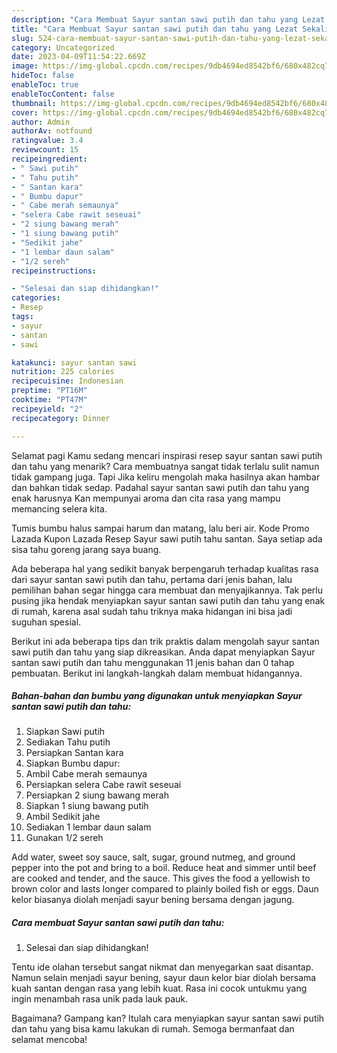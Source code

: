 ```yaml
---
description: "Cara Membuat Sayur santan sawi putih dan tahu yang Lezat Sekali}"
title: "Cara Membuat Sayur santan sawi putih dan tahu yang Lezat Sekali}"
slug: 524-cara-membuat-sayur-santan-sawi-putih-dan-tahu-yang-lezat-sekali
category: Uncategorized
date: 2023-04-09T11:54:22.669Z
image: https://img-global.cpcdn.com/recipes/9db4694ed8542bf6/680x482cq70/sayur-santan-sawi-putih-dan-tahu-foto-resep-utama.jpg
hideToc: false
enableToc: true
enableTocContent: false
thumbnail: https://img-global.cpcdn.com/recipes/9db4694ed8542bf6/680x482cq70/sayur-santan-sawi-putih-dan-tahu-foto-resep-utama.jpg
cover: https://img-global.cpcdn.com/recipes/9db4694ed8542bf6/680x482cq70/sayur-santan-sawi-putih-dan-tahu-foto-resep-utama.jpg
author: Admin
authorAv: notfound
ratingvalue: 3.4
reviewcount: 15
recipeingredient:
- " Sawi putih"
- " Tahu putih"
- " Santan kara"
- " Bumbu dapur"
- " Cabe merah semaunya"
- "selera Cabe rawit seseuai"
- "2 siung bawang merah"
- "1 siung bawang putih"
- "Sedikit jahe"
- "1 lembar daun salam"
- "1/2 sereh"
recipeinstructions:

- "Selesai dan siap dihidangkan!"
categories:
- Resep
tags:
- sayur
- santan
- sawi

katakunci: sayur santan sawi 
nutrition: 225 calories
recipecuisine: Indonesian
preptime: "PT16M"
cooktime: "PT47M"
recipeyield: "2"
recipecategory: Dinner

---
```



Selamat pagi Kamu sedang mencari inspirasi resep sayur santan sawi putih dan tahu yang menarik? Cara membuatnya sangat tidak terlalu sulit namun tidak gampang juga. Tapi Jika keliru mengolah maka hasilnya akan hambar dan bahkan tidak sedap. Padahal sayur santan sawi putih dan tahu yang enak harusnya Kan mempunyai aroma dan cita rasa yang mampu memancing selera kita.


Tumis bumbu halus sampai harum dan matang, lalu beri air. Kode Promo Lazada Kupon Lazada Resep Sayur sawi putih tahu santan. Saya setiap ada sisa tahu goreng jarang saya buang.

Ada beberapa hal yang sedikit banyak berpengaruh terhadap kualitas rasa dari sayur santan sawi putih dan tahu, pertama dari jenis bahan, lalu pemilihan bahan segar hingga cara membuat dan menyajikannya. Tak perlu pusing jika hendak menyiapkan sayur santan sawi putih dan tahu yang enak di rumah, karena asal sudah tahu triknya maka hidangan ini bisa jadi suguhan spesial.


Berikut ini ada beberapa tips dan trik praktis dalam mengolah sayur santan sawi putih dan tahu yang siap dikreasikan. Anda dapat menyiapkan Sayur santan sawi putih dan tahu menggunakan 11 jenis bahan dan 0 tahap pembuatan. Berikut ini langkah-langkah dalam membuat hidangannya.

<!--inarticleads1-->

##### Bahan-bahan dan bumbu yang digunakan untuk menyiapkan Sayur santan sawi putih dan tahu:

1. Siapkan  Sawi putih
1. Sediakan  Tahu putih
1. Persiapkan  Santan kara
1. Siapkan  Bumbu dapur:
1. Ambil  Cabe merah semaunya
1. Persiapkan selera Cabe rawit seseuai
1. Persiapkan 2 siung bawang merah
1. Siapkan 1 siung bawang putih
1. Ambil Sedikit jahe
1. Sediakan 1 lembar daun salam
1. Gunakan 1/2 sereh


Add water, sweet soy sauce, salt, sugar, ground nutmeg, and ground pepper into the pot and bring to a boil. Reduce heat and simmer until beef are cooked and tender, and the sauce. This gives the food a yellowish to brown color and lasts longer compared to plainly boiled fish or eggs. Daun kelor biasanya diolah menjadi sayur bening bersama dengan jagung. 

<!--inarticleads2-->

##### Cara membuat Sayur santan sawi putih dan tahu:


1. Selesai dan siap dihidangkan!

Tentu ide olahan tersebut sangat nikmat dan menyegarkan saat disantap. Namun selain menjadi sayur bening, sayur daun kelor biar diolah bersama kuah santan dengan rasa yang lebih kuat. Rasa ini cocok untukmu yang ingin menambah rasa unik pada lauk pauk. 

Bagaimana? Gampang kan? Itulah cara menyiapkan sayur santan sawi putih dan tahu yang bisa kamu lakukan di rumah. Semoga bermanfaat dan selamat mencoba!
